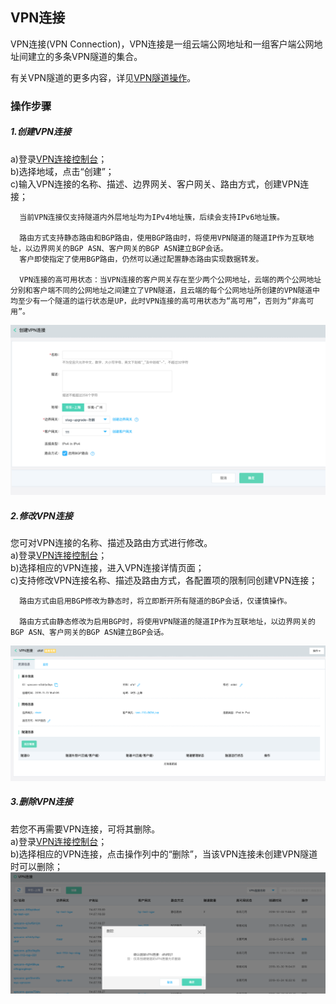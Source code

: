 ## VPN连接
VPN连接(VPN Connection)，VPN连接是一组云端公网地址和一组客户端公网地址间建立的多条VPN隧道的集合。

有关VPN隧道的更多内容，详见[VPN隧道操作](../../Operation-Guide/Client-Site-Configuration/Cisco-Configuration.md)。

### 操作步骤
##### 1.创建VPN连接
a)登录[VPN连接控制台](https://cns-console.jdcloud.com/host/vpnConnection/list)；  <br />
b)选择地域，点击“创建”；<br />
c)输入VPN连接的名称、描述、边界网关、客户网关、路由方式，创建VPN连接；<br />

```
  当前VPN连接仅支持隧道内外层地址均为IPv4地址簇，后续会支持IPv6地址簇。

  路由方式支持静态路由和BGP路由，使用BGP路由时，将使用VPN隧道的隧道IP作为互联地址，以边界网关的BGP ASN、客户网关的BGP ASN建立BGP会话。
  客户即使指定了使用BGP路由，仍然可以通过配置静态路由实现数据转发。

  VPN连接的高可用状态：当VPN连接的客户网关存在至少两个公网地址，云端的两个公网地址分别和客户端不同的公网地址之间建立了VPN隧道，且云端的每个公网地址所创建的VPN隧道中均至少有一个隧道的运行状态是UP，此时VPN连接的高可用状态为“高可用”，否则为“非高可用”。
```

![](../../../../../image/Networking/VPN/Operation-Guide/create-vpnconnection.png)

##### 2.修改VPN连接
您可对VPN连接的名称、描述及路由方式进行修改。<br />
a)登录[VPN连接控制台](https://cns-console.jdcloud.com/host/vpnConnection/list)；  <br />
b)选择相应的VPN连接，进入VPN连接详情页面；<br />
c)支持修改VPN连接名称、描述及路由方式，各配置项的限制同创建VPN连接；<br />
```
  路由方式由启用BGP修改为静态时，将立即断开所有隧道的BGP会话，仅谨慎操作。

  路由方式由静态修改为启用BGP时，将使用VPN隧道的隧道IP作为互联地址，以边界网关的BGP ASN、客户网关的BGP ASN建立BGP会话。
```
![](../../../../../image/Networking/VPN/Operation-Guide/update-vpnconnection.png)

##### 3.删除VPN连接
若您不再需要VPN连接，可将其删除。<br />
a)登录[VPN连接控制台](https://cns-console.jdcloud.com/host/vpnConnection/list)；  <br />
b)选择相应的VPN连接，点击操作列中的“删除”，当该VPN连接未创建VPN隧道时可以删除；<br />
![](../../../../../image/Networking/VPN/Operation-Guide/delete-vpnconnection.png)
